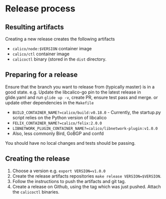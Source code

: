 # Release process

## Resulting artifacts
Creating a new release creates the following artifacts
* `calico/node:$VERSION` container image
* `calico/ctl` container image
* `calicoctl`  binary (stored in the `dist` directory.

## Preparing for a release
Ensure that the branch you want to release from (typically master) is in a good state.
e.g. Update the libcalico-go pin to the latest release in glide.yaml and run `glide up -v`, create PR, ensure test pass and merge.
or update other dependencies in the `Makefile` 
- `BUILD_CONTAINER_NAME?=calico/build:v0.18.0` - Currently, the startup.py script relies on the Python version of libcalico
- `FELIX_CONTAINER_NAME?=calico/felix:2.0.0`
- `LIBNETWORK_PLUGIN_CONTAINER_NAME?=calico/libnetwork-plugin:v1.0.0`
- Also, less commonly Bird, GoBGP and confd

You should have no local changes and tests should be passing.

## Creating the release
1. Choose a version e.g. `export VERSION=v1.0.0`
2. Create the release artifacts repositories `make release VERSION=$VERSION`. 
3. Follow the instructions to push the artifacts and git tag.
4. Create a release on Github, using the tag which was just pushed. Attach the `calicoctl` binaries.
